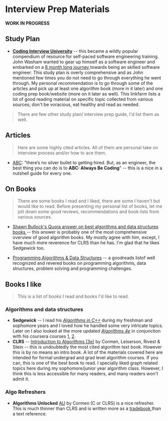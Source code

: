 Interview Prep Materials
========================
**WORK IN PROGRESS**

## Study Plan
- **[Coding Interview University](https://github.com/jwasham/coding-interview-university)** -- this became a wildly popular 
compendium of resource for self-paced software engineering training. John Washam wanted to gear up himself as a software 
engineer and embarked on a [8 month long journey
](https://medium.freecodecamp.org/why-i-studied-full-time-for-8-months-for-a-google-interview-cc662ce9bb13) 
towards being an skilled software engineer. This study plan is overly comprehensive and as John mentioned few times you do not need
to go through everything he went through. My personal recommendation is to go through some of the articles and pick up at least one 
algorithm book (more in it later) and one coding prep book/website (more on it later as well). This linkfarm lists a lot of good 
reading material on specific topic collected from various sources; don't be voracious, eat healthy and read as needed. 
 
> There are few other study plan/ interview prep guide, I'd list them as well. 


## Articles
> Here are some highly cited articles. All of them are personal take on interview process and/or how to ace them. 

- [ABC](https://medium.com/always-be-coding/abc-always-be-coding-d5f8051afce2): "there’s no silver bullet
to getting hired. But, as an engineer, the best thing you can do is to **ABC: Always Be Coding**" -- this is a nice 
in a nutshell guide for every one. 

## On Books
> There are some books I read and I liked, there are some I haven't but would like to read. Before presenting my personal list 
of books, let me jolt down some good reviews, recommendations and book lists from various sources.

- [Shawn Bullock's Quora answer on best algorithms and data structures books
](https://www.quora.com/What-are-the-best-books-on-algorithms-and-data-structures/answer/Shawn-Bullock-7) -- this 
answer is probably one of the most comprehensive overview of good algorithm books. My mostly agree with him, except, I 
have much more reverence for CLRS than he has. I'm glad that he likes Sedgewick too. 

- [Programming Algorithms & Data Structures](https://www.goodreads.com/list/show/126971.Programming_Algorithms_Data_Structures) -- 
a goodreads listof well recognized and revered books on programming algorithms, data structures, problem solving 
and programming challenges.

## Books I like 
> This is a list of books I read and books I'd like to read.

### Algorithms and data structures
- **Sedgewick** -- I read his [*Algorithms in C++*](http://a.co/d/9cUnqJI) during my freshman and sophomore years and I loved how 
he handled some very intricate topics. Later on I also looked at the more updated *[Algorithms 4e](http://a.co/d/0LDYqsh)* in 
conjunction with his coursera courses [1](https://www.coursera.org/learn/algorithms-part1), 
[2](https://www.coursera.org/learn/algorithms-part2). 
- **CLRS** -- [Introduction to Algorithms (3e)](http://a.co/d/aVnF8Eu) by Cormen, Leiserson, Rivest & Stein -- this is 
undoubtedly the most cited algorithm text book. However this is by no means an intro book. A lot of the materials covered here
are intended for formal undergrad and grad level algorithm courses. If you can, this is one of the best book to read. I specially 
liked graph related topics here during my sophomore/junior year algorithm class. However, I think this is less accessible for many
readers, and many readers won't admit it. 

### Algo Refreshers
- **Algorithms Unlocked** [AU](http://a.co/d/egtBmR0) by Cormen (C or CLRS) is a nice refresher. This is much thinner than CLRS 
and is written more as a [tradebook
](https://www.quora.com/Whats-the-difference-between-algorithm-books-CLRS-and-the-Algorithms-Unlocked/answers/7930807) 
than a text reference. 



